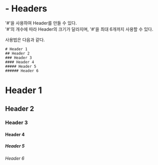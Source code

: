 # - Headers

'#'을 사용하여 Header를 만들 수 있다.   
'#'의 개수에 따라 Header의 크기가 달라지며, '#'을 최대 6개까지 사용할 수 있다.  

사용법은 다음과 같다.

```
# Header 1
## Header 2
### Header 3
#### Header 4
##### Header 5
###### Header 6
```

# Header 1
## Header 2
### Header 3
#### Header 4
##### Header 5
###### Header 6
